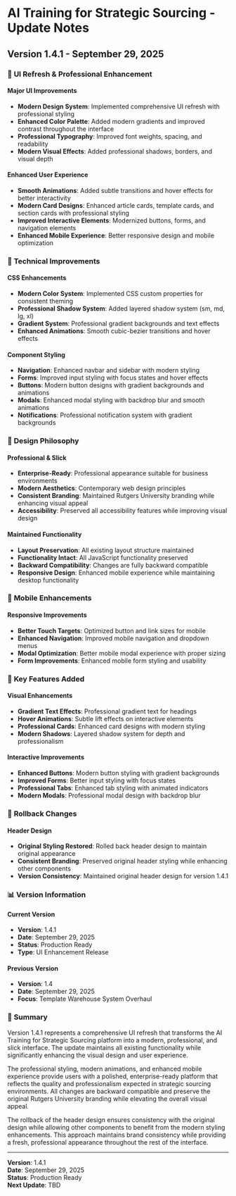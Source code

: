 # AI Training for Strategic Sourcing - Update Notes
## Version 1.4.1 - September 29, 2025

### 🎨 **UI Refresh & Professional Enhancement**

#### **Major UI Improvements**
- **Modern Design System**: Implemented comprehensive UI refresh with professional styling
- **Enhanced Color Palette**: Added modern gradients and improved contrast throughout the interface
- **Professional Typography**: Improved font weights, spacing, and readability
- **Modern Visual Effects**: Added professional shadows, borders, and visual depth

#### **Enhanced User Experience**
- **Smooth Animations**: Added subtle transitions and hover effects for better interactivity
- **Modern Card Designs**: Enhanced article cards, template cards, and section cards with professional styling
- **Improved Interactive Elements**: Modernized buttons, forms, and navigation elements
- **Enhanced Mobile Experience**: Better responsive design and mobile optimization

### 🔧 **Technical Improvements**

#### **CSS Enhancements**
- **Modern Color System**: Implemented CSS custom properties for consistent theming
- **Professional Shadow System**: Added layered shadow system (sm, md, lg, xl)
- **Gradient System**: Professional gradient backgrounds and text effects
- **Enhanced Animations**: Smooth cubic-bezier transitions and hover effects

#### **Component Styling**
- **Navigation**: Enhanced navbar and sidebar with modern styling
- **Forms**: Improved input styling with focus states and hover effects
- **Buttons**: Modern button designs with gradient backgrounds and animations
- **Modals**: Enhanced modal styling with backdrop blur and smooth animations
- **Notifications**: Professional notification system with gradient backgrounds

### 🎯 **Design Philosophy**

#### **Professional & Slick**
- **Enterprise-Ready**: Professional appearance suitable for business environments
- **Modern Aesthetics**: Contemporary web design principles
- **Consistent Branding**: Maintained Rutgers University branding while enhancing visual appeal
- **Accessibility**: Preserved all accessibility features while improving visual design

#### **Maintained Functionality**
- **Layout Preservation**: All existing layout structure maintained
- **Functionality Intact**: All JavaScript functionality preserved
- **Backward Compatibility**: Changes are fully backward compatible
- **Responsive Design**: Enhanced mobile experience while maintaining desktop functionality

### 📱 **Mobile Enhancements**

#### **Responsive Improvements**
- **Better Touch Targets**: Optimized button and link sizes for mobile
- **Enhanced Navigation**: Improved mobile navigation and dropdown menus
- **Modal Optimization**: Better mobile modal experience with proper sizing
- **Form Improvements**: Enhanced mobile form styling and usability

### 🚀 **Key Features Added**

#### **Visual Enhancements**
- **Gradient Text Effects**: Professional gradient text for headings
- **Hover Animations**: Subtle lift effects on interactive elements
- **Professional Cards**: Enhanced card designs with modern styling
- **Modern Shadows**: Layered shadow system for depth and professionalism

#### **Interactive Improvements**
- **Enhanced Buttons**: Modern button styling with gradient backgrounds
- **Improved Forms**: Better input styling with focus states
- **Professional Tabs**: Enhanced tab styling with animated indicators
- **Modern Modals**: Professional modal design with backdrop blur

### 🔄 **Rollback Changes**

#### **Header Design**
- **Original Styling Restored**: Rolled back header design to maintain original appearance
- **Consistent Branding**: Preserved original header styling while enhancing other components
- **Version Consistency**: Maintained original header design for version 1.4.1

### 📊 **Version Information**

#### **Current Version**
- **Version**: 1.4.1
- **Date**: September 29, 2025
- **Status**: Production Ready
- **Type**: UI Enhancement Release

#### **Previous Version**
- **Version**: 1.4
- **Date**: September 29, 2025
- **Focus**: Template Warehouse System Overhaul

### 🎉 **Summary**

Version 1.4.1 represents a comprehensive UI refresh that transforms the AI Training for Strategic Sourcing platform into a modern, professional, and slick interface. The update maintains all existing functionality while significantly enhancing the visual design and user experience.

The professional styling, modern animations, and enhanced mobile experience provide users with a polished, enterprise-ready platform that reflects the quality and professionalism expected in strategic sourcing environments. All changes are backward compatible and preserve the original Rutgers University branding while elevating the overall visual appeal.

The rollback of the header design ensures consistency with the original design while allowing other components to benefit from the modern styling enhancements. This approach maintains brand consistency while providing a fresh, professional appearance throughout the rest of the interface.

---

**Version**: 1.4.1  
**Date**: September 29, 2025  
**Status**: Production Ready  
**Next Update**: TBD
